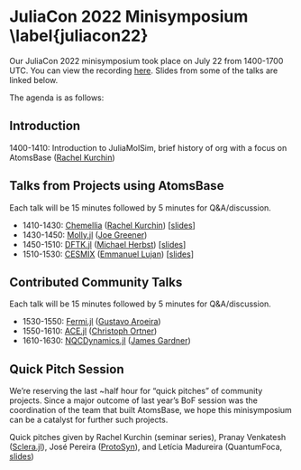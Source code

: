 # JuliaCon 2022 Minisymposium \label{juliacon22}
Our JuliaCon 2022 minisymposium took place on July 22 from 1400-1700 UTC. You can view the recording [here](https://www.youtube.com/watch?v=trapn-yIv8g). Slides from some of the talks are linked below.

The agenda is as follows:

## Introduction
1400-1410: Introduction to JuliaMolSim, brief history of org with a focus on AtomsBase ([Rachel Kurchin](https://rkurchin.github.io))

## Talks from Projects using AtomsBase
Each talk will be 15 minutes followed by 5 minutes for Q&A/discussion.

* 1410-1430: [Chemellia](https://www.chemellia.org) ([Rachel Kurchin](https://rkurchin.github.io)) [[slides](/JuliaCon22_slides/Rachel_slides.pdf)]
* 1430-1450: [Molly.jl](https://juliamolsim.github.io/Molly.jl/stable/) ([Joe Greener](http://jgreener64.github.io))
* 1450-1510: [DFTK.jl](https://docs.dftk.org/stable/) ([Michael Herbst](https://michael-herbst.com)) [[slides](https://michael-herbst.com/talks/2022.07.22_dftk_juliacon.pdf)]
* 1510-1530: [CESMIX](https://computing.mit.edu/cesmix/) ([Emmanuel Lujan](https://www.emmanuellujan.com)) [[slides](/JuliaCon22_slides/Emmanuel_slides.pptx.pdf)]

## Contributed Community Talks
Each talk will be 15 minutes followed by 5 minutes for Q&A/discussion.

* 1530-1550: [Fermi.jl](https://fermiqc.github.io/Fermi.jl/dev/) ([Gustavo Aroeira](https://github.com/gustavojra))
* 1550-1610: [ACE.jl](https://acesuit.github.io/ACE.jl/dev/) ([Christoph Ortner](https://personal.math.ubc.ca/~ortner/))
* 1610-1630: [NQCDynamics.jl](https://nqcd.github.io/NQCDynamics.jl/dev/) ([James Gardner](https://warwick.ac.uk/fac/sci/chemistry/research/maurer/maurergroup/people/james/))

## Quick Pitch Session
We’re reserving the last ~half hour for “quick pitches” of community projects. Since a major outcome of last year’s BoF session was the coordination of the team that built AtomsBase, we hope this minisymposium can be a catalyst for further such projects.

Quick pitches given by Rachel Kurchin (seminar series), Pranay Venkatesh ([Sclera.jl](https://github.com/chemicalfiend/Sclera.jl)), José Pereira ([ProtoSyn](https://github.com/sergio-santos-group/ProtoSyn.jl)), and Letícia Madureira (QuantumFoca, [slides](/JuliaCon22_slides/Leticia_slides.pdf))
